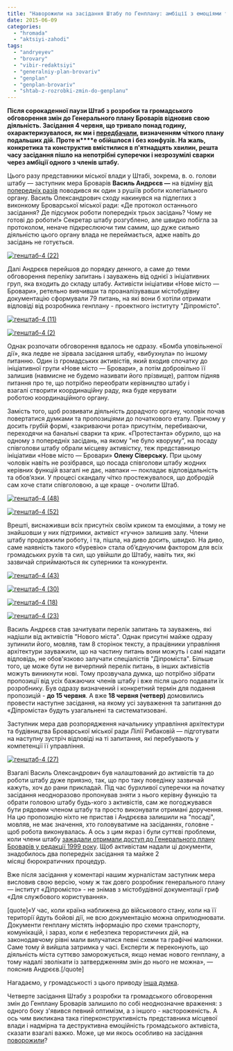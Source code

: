 ```yaml
---
title: "Наворожили на засідання Штабу по Генплану: амбіції з емоціями та перша спроба конструктиву"
date: 2015-06-09
categories: 
  - "hromada"
  - "aktsiyi-zahodi"
tags: 
  - "andryeyev"
  - "brovary"
  - "vibir-redaktsiyi"
  - "generalniy-plan-brovariv"
  - "genplan"
  - "genplan-brovariv"
  - "shtab-z-rozrobki-zmin-do-genplanu"
---
```


**Після сорокаденної паузи Штаб з розробки та громадського обговорення змін до Генерального плану Броварів відновив свою діяльність. Засідання 4 червня, що тривало понад годину, охарактеризувалося, як ми і [передбачали](https://mpz.brovary.org/vorozhinnya-na-genplan-dostup-do-dokumentiv-1999-roku-sprichiniv-100-pitan-do-dipromista/), визначенням чіткого плану подальших дій. Проте н****е обійшлося і без конфузів. На жаль, конкретика та конструктив вмістилися в п'ятнадцять хвилин, решта часу засідання пішло на непотрібні суперечки і незрозумілі сварки через амбіції одного з членів штабу.**

Цього разу представники міської влади у Штабі, зокрема, в. о. голови штабу — заступник мера Броварів **Василь Андрєєв —** на відміну [від попередніх разів](https://mpz.brovary.org/shtab-zi-zv-yazanimi-rukami-chinovniki-vidmovili-aktivistam-v-dostupi-do-chinnogo-genplanu-brovariv/) поводився як один з рушіїв роботи колегіального органу. Василь Олександрович сходу накинувся на підлеглих з виконкому Броварської міської ради: «Де протокол останнього засідання? Де підсумок роботи попередніх трьох засідань? Чому не готові до роботи!» Секретар штабу розгублено, але швидко побігла за протоколом, неначе підкреслюючи тим самим, що дуже сильно діяльністю цього органу влада не переймається, адже навіть до засідань не готується.

[![генштаб-4 (22)](https://mpz.brovary.org/wp-content/uploads/2015/06/genshtab-4-22.jpg)](https://mpz.brovary.org/wp-content/uploads/2015/06/genshtab-4-22.jpg)

Далі Андрєєв перейшов до порядку денного, а саме до теми обговорення переліку запитань і зауважень від однієї з ініціативних груп, яка входить до складу штабу. Активісти ініціативи «Нове місто — Бровари», ретельно вивчивши та проаналізувавши містобудівну документацію сформували 79 питань, на які вони б хотіли отримати відповіді від розробника генплану - проектного інституту "Діпромісто".

[![генштаб-4 (11)](https://mpz.brovary.org/wp-content/uploads/2015/06/genshtab-4-11.jpg)](https://mpz.brovary.org/wp-content/uploads/2015/06/genshtab-4-11.jpg)

[![генштаб-4 (2)](https://mpz.brovary.org/wp-content/uploads/2015/06/genshtab-4-2.jpg)](https://mpz.brovary.org/wp-content/uploads/2015/06/genshtab-4-2.jpg)

Однак розпочати обговорення вдалось не одразу. «Бомба уповільненої дії», яка ледве не зірвала засідання штабу, «вибухнула» по іншому питанню. Один із громадських активістів, який входив спочатку до ініціативної групи «Нове місто — Бровари», а потім добровільно її залишив (навмисне не будемо називати його прізвище), раптом підняв питання про те, що потрібно переобрати керівництво штабу і взагалі створити координаційну раду, яка буде керувати роботою координаційного органу.

Замість того, щоб розвивати діяльність дорадчого органу, чоловік почав повертатися думками та пропозиціями до початкового етапу. Причому у досить грубій формі, «закриваючи рота» присутнім, перебиваючи, переходячи на банальні сварки та крик. «Протестанта» обурило, що на одному з попередніх засідань, на якому "не було кворуму", на посаду співголови штабу обрали місцеву активістку, теж представницю ініціативи «Нове місто — Бровари» **Олену Сіверську.** При цьому чоловік навіть не розібрався, що посада співголови штабу жодних керівних функцій взагалі не дає, навпаки — покладає відповідальність та обов’язки. У процесі скандалу чітко простежувалося, що добродій сам хоче стати співголовою, а ще краще - очолити Штаб.

[![генштаб-4 (48)](https://mpz.brovary.org/wp-content/uploads/2015/06/genshtab-4-48.jpg)](https://mpz.brovary.org/wp-content/uploads/2015/06/genshtab-4-48.jpg)

[![генштаб-4 (52)](https://mpz.brovary.org/wp-content/uploads/2015/06/genshtab-4-52.jpg)](https://mpz.brovary.org/wp-content/uploads/2015/06/genshtab-4-52.jpg)

Врешті, виснаживши всіх присутніх своїм криком та емоціями, а тому не знайшовши у них підтримки, активіст «гучно» залишив залу. Члени штабу продовжили роботу, і та, пішла, на диво досить, швидко. На диво, саме наявність такого «буревію» стала об’єднуючим фактором для всіх громадських рухів та сил, що увійшли до Штабу, навіть тих, які зазвичай сприймаються як суперники та конкуренти.

[![генштаб-4 (43)](https://mpz.brovary.org/wp-content/uploads/2015/06/genshtab-4-43.jpg)](https://mpz.brovary.org/wp-content/uploads/2015/06/genshtab-4-43.jpg)

[![генштаб-4 (30)](https://mpz.brovary.org/wp-content/uploads/2015/06/genshtab-4-30.jpg)](https://mpz.brovary.org/wp-content/uploads/2015/06/genshtab-4-30.jpg)

[![генштаб-4 (18)](https://mpz.brovary.org/wp-content/uploads/2015/06/genshtab-4-18.jpg)](https://mpz.brovary.org/wp-content/uploads/2015/06/genshtab-4-18.jpg)

[![генштаб-4 (23)](https://mpz.brovary.org/wp-content/uploads/2015/06/genshtab-4-23.jpg)](https://mpz.brovary.org/wp-content/uploads/2015/06/genshtab-4-23.jpg)

Василь Андрєєв став зачитувати перелік запитань та зауважень, які надішли від активістів "Нового міста". Однак присутні майже одразу зупинили його, мовляв, там 8 сторінок тексту, а працівники управління архітектури зауважили, що на частину питань вони можуть і самі надати відповідь, не обов'язково залучати спеціалістів "Діпроміста". Більше того, це може бути не вичерпний перелік питань, в інших активістів можуть виникнути нові. Тому прозвучала думка, що потрібно зібрати пропозиції від усіх бажаючих членів штабу і вже після цього подавати їх розробнику. Був одразу визначений і конкретний термін для подання пропозицій - **до 15 червня**. А вже **18 червня (четвер)** домовились провести наступне засідання, на якому усі зауваження та запитання до «Діпроміста» будуть узагальнені та систематизовані.

Заступник мера дав розпорядження начальнику управління архітектури та будівництва Броварської міської ради Лілії Рибаковій — підготувати на наступну зустріч відповіді на ті запитання, які перебувають у компетенції її управління.

[![генштаб-4 (27)](https://mpz.brovary.org/wp-content/uploads/2015/06/genshtab-4-271.jpg)](https://mpz.brovary.org/wp-content/uploads/2015/06/genshtab-4-271.jpg)

Взагалі Василь Олександрович був налаштований до активістів та до роботи штабу дуже приязно, так, що про таку поведінку зазвичай кажуть, хоч до рани прикладай. Під час бурхливої суперечки на початку засідання неодноразово пропонував зняти з нього керівну функцію та обрати головою штабу будь-кого з активістів, сам же погоджувався бути рядовим членом штабу та просто виконувати отримані доручення. На цю пропозицію ніхто не пристав і Андрєєва залишили на "посаді", мовляв, не має значення, хто головуватиме на засіданнях, головне - щоб робота виконувалась. А ось з цим якраз і були суттєві проблеми, коли члени штабу [зажадали отримали доступ до Генерального плану Броварів у редакції 1999 року](https://mpz.brovary.org/shtab-zi-zv-yazanimi-rukami-chinovniki-vidmovili-aktivistam-v-dostupi-do-chinnogo-genplanu-brovariv/). Щоб активістам надали ці документи, знадобилось два попередніх засідання та майже 2 місяці бюрократичних процедур.

Вже після засідання у коментарі нашим журналістам заступник мера висловив свою версію, чому ж так довго розробник генерального плану — інститут «Діпромісто» - не знімав з містобудівної документації гриф «Для службового користування».

\[quote\]«У час, коли країна наближена до військового стану, коли на її території йдуть бойові дії, не всю документацію можна оприлюднювати. Документи генплану містять інформацію про схеми транспорту, комунікацій, і зараз, коли є небезпека терористичних дій, на законодавчому рівні мали вилучатися певні схеми та графічні малюнки. Саме тому й вийшла затримка у часі. Експерти ж переконують, що діяльність міста суттєво заморожується, якщо немає нового генплану, а тому надалі зволікати із затвердженням змін до нього не можна», — пояснив Андрєєв.\[/quote\]

Нагадаємо, у громадськості з цього приводу [інша думка](https://mpz.brovary.org/galmuyuchi-robotu-shtabu-vlada-zagnala-sebe-u-gluhiy-kut/).

Четверте засідання Штабу з розробки та громадського обговорення змін до Генплану Броварів залишило по собі неоднозначне враження: з одного боку з'явився певний оптимізм, а з іншого - настороженість. А ось чим викликана така гіперконструктивність представника місцевої влади і надмірна та деструктивна емоційність громадського активіста, сказати взагалі важко. Може, це ми якось особливо на засідання [поворожили](https://mpz.brovary.org/vorozhinnya-na-genplan-dostup-do-dokumentiv-1999-roku-sprichiniv-100-pitan-do-dipromista/)?
